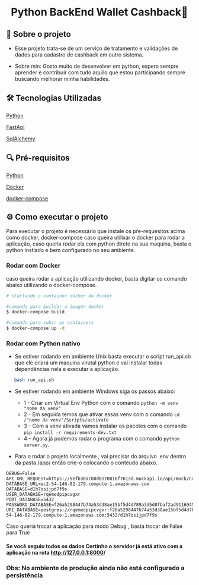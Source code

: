 <h1  align="center">Python BackEnd Wallet Cashback🚀</h1>

## 📝 Sobre o projeto

- Esse projeto trata-se de um serviço de tratamento e validações de dados para cadastro de cashback em outro sistema.

- Sobre min:
    Gosto muito de desenvolver em python, espero sempre aprender e contribuir com tudo aquilo que estou participando sempre buscando melhorar minha habilidades.
    
## 🛠️ Tecnologias Utilizadas

[Python](https://www.python.org/)

[FastApi](https://fastapi.tiangolo.com/)

[SqlAlchemy](https://www.sqlalchemy.org/)


## 🔍 Pré-requisitos

[Python](https://www.python.org/)

[Docker](https://www.docker.com/)

[docker-compose](https://docs.docker.com/compose/)



## ⚙️ Como executar o projeto

Para executar o projeto é necessário que instale os pŕe-requesitos acima como docker, docker-compose caso queira utilixar o docker para rodar a aplicação, caso queria rodar ela com python direto na sua maquina, basta o python instlado e bem configurado no seu ambiente.


### Rodar com Docker
caso queira rodar a aplicação utilizando docker, basta digitar os comando abaixo utilizando o docker-compose.

```bash
# startando o container docker do docker

#comando para buildar a imagen docker
$ docker-compose build

#comando para subir os containers
$ docker-compose up -d

```

### Rodar com Python nativo

 - Se estiver rodando em ambiente Unix basta executar o script run_api.sh que ele criará um maquina virutal python e vai instalar todas dependências nela e executar a aplicação.

 ```bash
    bash run_api.sh
 ```

- Se estiver rodando em ambiente Windows siga os passos abaixo:
  - 1 - Criar um Virtual Env Python com o comando `python -m venv "nome da venv"`
  - 2 - Em seguida temos que ativar essas venv com o comando `cd /"nome da venv"/Scripts/activate`
  - 3 - Com a venv ativada vamos instalar os pacotes com o comando `pip install -r requirements-dev.txt`
  - 4 - Agora já podemos rodar o programa com o comando `python server.py`.


- Para o rodar o projeto localmente , vai precisar do arquivo .env dentro da pasta /app/ então crie-o colocando o conteudo abaixo.

```text
DEBUG=False
API_URL_REQUEST=https://5efb30ac80d8170016f7613d.mockapi.io/api/mock/Cashback
DATABASE_URL=ec2-54-146-82-179.compute-1.amazonaws.com
DATABASE=d1h7osijpd7f9s
USER_DATABASE=rqemedpipcvgxr
PORT_DATABASE=5432
PASSWORD_DATABASE=f26a5298447b74a53d38ae15bf5d4d789a3d5d8fbaf2ad9116945b5b48be7423
URI_DATABASE=postgres://rqemedpipcvgxr:f26a5298447b74a53d38ae15bf5d4d789a3d5d8fbaf2ad9116945b5b48be7423@ec2-54-146-82-179.compute-1.amazonaws.com:5432/d1h7osijpd7f9s
```

Caso queria trocar a aplicação para modo Debug , basta trocar de False para True


#### Se você seguiu todos os dados Certinho o servidor já está ativo com a aplicação na rota http://127.0.0.1:8000/

### Obs: No ambiente de produção ainda não está configurado a persistência